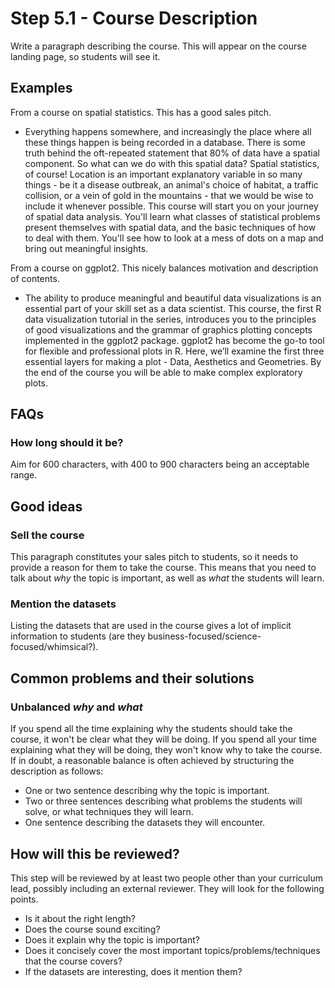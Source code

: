 # Step 5.1 - Course Description

Write a paragraph describing the course. This will appear on the course landing page, so students will see it.

## Examples

From a course on spatial statistics. This has a good sales pitch.

- Everything happens somewhere, and increasingly the place where all these things happen is being recorded in a database. There is some truth behind the oft-repeated statement that 80% of data have a spatial component. So what can we do with this spatial data? Spatial statistics, of course! Location is an important explanatory variable in so many things - be it a disease outbreak, an animal's choice of habitat, a traffic collision, or a vein of gold in the mountains - that we would be wise to include it whenever possible. This course will start you on your journey of spatial data analysis. You'll learn what classes of statistical problems present themselves with spatial data, and the basic techniques of how to deal with them. You'll see how to look at a mess of dots on a map and bring out meaningful insights.

From a course on ggplot2. This nicely balances motivation and description of contents.

- The ability to produce meaningful and beautiful data visualizations is an essential part of your skill set as a data scientist. This course, the first R data visualization tutorial in the series, introduces you to the principles of good visualizations and the grammar of graphics plotting concepts implemented in the ggplot2 package. ggplot2 has become the go-to tool for flexible and professional plots in R. Here, we’ll examine the first three essential layers for making a plot - Data, Aesthetics and Geometries. By the end of the course you will be able to make complex exploratory plots.

## FAQs

### How long should it be? 

Aim for 600 characters, with 400 to 900 characters being an acceptable range.

## Good ideas

### Sell the course

This paragraph constitutes your sales pitch to students, so it needs to provide a reason for them to take the course. This means that you need to talk about *why* the topic is important, as well as *what* the students will learn.

### Mention the datasets

Listing the datasets that are used in the course gives a lot of implicit information to students (are they business-focused/science-focused/whimsical?).


## Common problems and their solutions

### Unbalanced *why* and *what*

If you spend all the time explaining why the students should take the course, it won't be clear what they will be doing. If you spend all your time explaining what they will be doing, they won't know why to take the course. If in doubt, a reasonable balance is often achieved by structuring the description as follows:

- One or two sentence describing why the topic is important.
- Two or three sentences describing what problems the students will solve, or what techniques they will learn.
- One sentence describing the datasets they will encounter.


## How will this be reviewed?

This step will be reviewed by at least two people other than your curriculum lead, possibly including an external reviewer. They will look for the following points.

- Is it about the right length?
- Does the course sound exciting?
- Does it explain why the topic is important?
- Does it concisely cover the most important topics/problems/techniques that the course covers?
- If the datasets are interesting, does it mention them?
